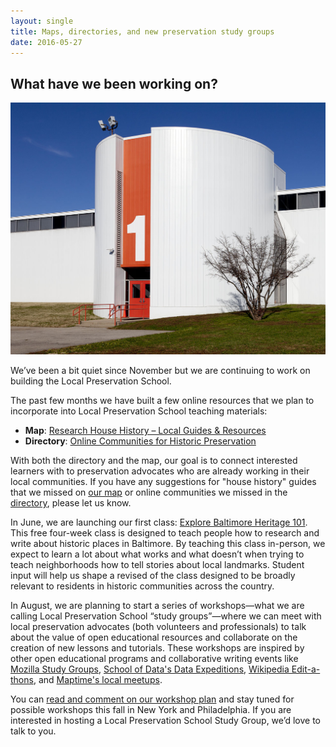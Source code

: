 ```yaml
---
layout: single
title: Maps, directories, and new preservation study groups
date: 2016-05-27
---
```

## What have we been working on?

![Columbus Signature Academy, Fodrea Campus. Columbus, Indiana. Photograph by Carol Highsmith, Library of Congress.](/images/18659u.jpg)

We’ve been a bit quiet since November but we are continuing to work on building the Local Preservation School.

The past few months we have built a few online resources that we plan to incorporate into Local Preservation School teaching materials:

- **Map**: [Research House History – Local Guides & Resources](https://localpast.cartodb.com/viz/10a62bdc-234f-11e6-8ca1-0e3ff518bd15/public_map)
- **Directory**: [Online Communities for Historic Preservation](https://docs.google.com/spreadsheets/d/1NBImLcBi2DGlNsJJWDz1nhGh85BTgeQjczLYLscxOfs/edit?usp=sharing)

With both the directory and the map, our goal is to connect interested learners with to preservation advocates who are already working in their local communities. If you have any suggestions for "house history" guides that we missed on [our map](http://localpast.cartodb.com/viz/10a62bdc-234f-11e6-8ca1-0e3ff518bd15/public_map) or online communities we missed in the [directory](http://docs.google.com/spreadsheets/d/1NBImLcBi2DGlNsJJWDz1nhGh85BTgeQjczLYLscxOfs/edit?usp=sharing), please let us know.

In June, we are launching our first class: [Explore Baltimore Heritage 101](http://baltimoreheritage.org/education/sign-explore-baltimore-heritage-101-free-four-week-class-local-preservation-school/). This free four-week class is designed to teach people how to research and write about historic places in Baltimore. By teaching this class in-person, we expect to learn a lot about what works and what doesn’t when trying to teach neighborhoods how to tell stories about local landmarks. Student input will help us shape a revised of the class designed to be broadly relevant to residents in historic communities across the country.

In August, we are planning to start a series of workshops—what we are calling Local Preservation School “study groups”—where we can meet with local preservation advocates (both volunteers and professionals) to talk about the value of open educational resources and collaborate on the creation of new lessons and tutorials. These workshops are inspired by other open educational programs and collaborative writing events like [Mozilla Study Groups](https://mozillascience.github.io/studyGroupHandbook/), [School of Data's Data Expeditions](http://schoolofdata.org/data-expeditions/), [Wikipedia Edit-a-thons](https://en.wikipedia.org/wiki/Wikipedia:How_to_run_an_edit-a-thon), and [Maptime's local meetups](http://maptime.io/about/).
  
You can [read and comment on our workshop plan](https://docs.google.com/document/d/1HZFJS8P553LBmVAS19z-KHh5hx-Et3M24Zfgx5vOa54/edit?usp=sharing) and stay tuned for possible workshops this fall in New York and Philadelphia. If you are interested in hosting a Local Preservation School Study Group, we’d love to talk to you.
